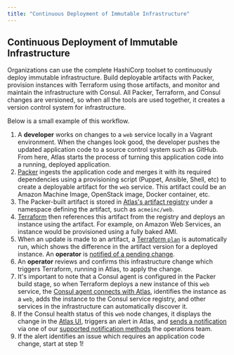 ```yaml
---
title: "Continuous Deployment of Immutable Infrastructure"
---
```


## Continuous Deployment of Immutable Infrastructure

Organizations can use the complete HashiCorp toolset to continuously deploy
immutable infrastructure. Build deployable artifacts with Packer, provision
instances with Terraform using those artifacts, and monitor and maintain the
infrastructure with Consul. All Packer, Terraform, and Consul changes
are versioned, so when all the tools are used together, it creates
a version control system for infrastructure.

Below is a small example of this workflow.

1. A __developer__ works on changes to a `web` service locally in a Vagrant
environment. When the changes look good, the developer pushes the updated
application code to a source control system such as GitHub. From here, Atlas
starts the process of turning this application code into a running, deployed application.
2. [Packer](/help/packer/builds) ingests the application code and merges it with its
required dependencies using a provisioning script
(Puppet, Ansible, Shell, etc) to create a deployable artifact for the `web` service.
This artifact could be an Amazon Machine Image, OpenStack image, Docker container, etc. 
3. The Packer-built artifact is stored in [Atlas's artifact registry](/help/packer/artifacts)
under a namespace defining the artifact, such as `acmeinc/web`. 
4. [Terraform](/help/terraform/runs) then references this artifact from the registry and
deploys an instance using the artifact. For example, on Amazon Web Services, an
instance would be provisioned using a fully baked AMI.
5. When an update is made to an artifact, a
[Terraform `plan`](/help/terraform/runs) is automatically run, which
shows the difference in the artifact version for a deployed instance. 
An __operator__ is [notified of a pending change](/help/terraform/runs/notifications).
5. An __operator__ reviews and confirms this infrastructure change which triggers
Terraform, running in Atlas, to apply the change.
6. It's important to note that a Consul agent is configured in the Packer build stage,
so when Terraform deploys a new instance of this `web` service, the
[Consul agent connects with Atlas](/help/consul/auto-join), identifies the instance as a
`web`, adds the instance to the Consul service registry, and other services in the
infrastructure can automatically discover it.
7. If the Consul health status of this `web` node changes, it displays the change
in the [Atlas UI](/help/consul/monitoring-ui), triggers an alert in Atlas, and
[sends a notification](/help/consul/alerts) via one of our [supported
notification methods](/help/consul/alerts/notification-methods) the operations team.
8. If the alert identifies an issue which requires an application code change,
start at step 1!
